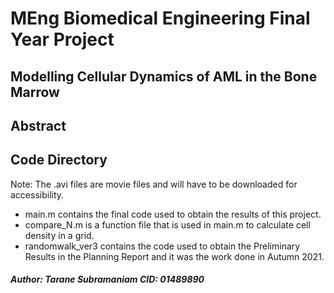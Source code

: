 # MEng Biomedical Engineering Final Year Project

## Modelling Cellular Dynamics of AML in the Bone Marrow


## Abstract

## Code Directory
Note: The .avi files are movie files and will have to be downloaded for accessibility.

* main.m contains the final code used to obtain the results of this project. <br />
* compare_N.m is a function file that is used in main.m to calculate cell density in a grid.
* randomwalk_ver3 contains the code used to obtain the Preliminary Results in the Planning Report and it was the work done in Autumn 2021.

##### Author: Tarane Subramaniam  CID: 01489890
